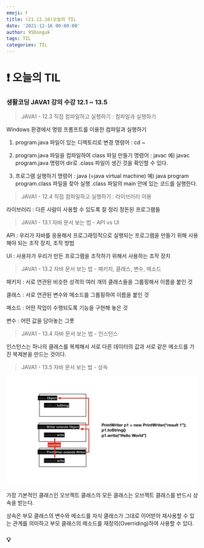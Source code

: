 ```yaml
---
emoji: ❗
title: (21.12.16)오늘의 TIL
date: '2021-12-16 00:00:00'
author: 95Donguk
tags: TIL
categories: TIL
---
```


# ❗ 오늘의 TIL

### 생활코딩 JAVA1 강의 수강 12.1 ~ 13.5

>JAVA1 - 12.3 직접 컴파일하고 실행하기 : 컴파일과 실행하기

Windows 환경에서 명령 프롬프트를 이용한 컴파일과 실행하기

1. program.java 파일이 있는 디렉토리로 변경
명령어 : cd ~

2. program.java 파일을 컴파일하여 class 파일 만들기
명령어 : javac
예) javac program.java
명령어 dir로 .class 파일이 생긴 것을 확인할 수 있다.

3. 프로그램 실행하기
명령어 : java (=java virtual machine)
예) java program
program.class 파일을 찾아 실행 .class 파일의 main 안에 있는 코드를 실행한다.

>JAVA1 - 12.4 직접 컴파일하고 실행하기 : 라이브러리 이용

라이브러리 : 다른 사람이 사용할 수 있도록 잘 정리 정돈된 프로그램들

>JAVA1 - 13.1 자바 문서 보는 법 - API vs UI

API : 우리가 자바를 응용해서 프로그래밍적으로 실행되는 프로그램을 만들기 위해 사용해야 되는 조작 장치, 조작 방법

UI : 사용자가 우리가 만든 프로그램을 조작하기 위해서 사용하는 조작 장치

>JAVA1 - 13.2 자바 문서 보는 법 - 패키지, 클래스, 변수, 메소드

패키지 : 서로 연관된 비슷한 성격의 여러 개의 클래스들을 그룹핑해서 이름을 붙인 것

클래스 : 서로 연관된 변수와 메소드를 그룹핑하여 이름을 붙인 것

메소드 : 어떤 작업이 수행되도록 기능을 구현해 놓은 것

변수 : 어떤 값을 담아놓는 그릇

>JAVA1 - 13.4 자바 문서 보는 법 - 인스턴스

인스턴스는 하나의 클래스를 복제해서 서로 다른 데이터의 값과 서로 같은 메소드를 가진 복제본을 만드는 것이다.

>JAVA1 - 13.5 자바 문서 보는 법 - 상속

![JAVA1_13.5.PNG](JAVA1_13.5.PNG)

가장 기본적인 클래스인 오브젝트 클래스의 모든 클래스는 오브젝트 클래스를 반드시 상속을 받는다.

상속은 부모 클래스의 변수와 메소드를 자식 클래스가 그대로 이어받아 재사용할 수 있는 관계를 의미하고 부모 클래스의 메소드를 재정의(Overriding)하여 사용할 수 있다.

### 💡 


```toc

```
